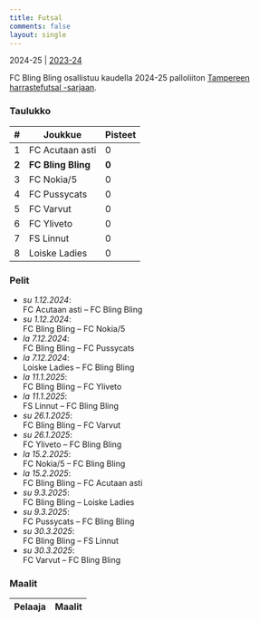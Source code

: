 ```yaml
---
title: Futsal
comments: false
layout: single
---
```


2024-25 | [2023-24](/futsal/2023-24)


 FC Bling Bling osallistuu kaudella 2024-25 palloliiton [Tampereen harrastefutsal -sarjaan](https://tulospalvelu.palloliitto.fi/category/FNH1!lanfshl2425/tables).


### Taulukko
| # | Joukkue | Pisteet |
|---|---------| ---|
|1 | FC Acutaan asti | 0 |
| **2** | **FC Bling Bling** | **0** |
|3 | FC Nokia/5 | 0 |
|4 | FC Pussycats  | 0 |
|5 | FC Varvut | 0 |
|6 | FC Yliveto | 0 |
|7 | FS Linnut | 0 |
|8 | Loiske Ladies | 0 |

### Pelit

* *su 1.12.2024*:\
  FC Acutaan asti – FC Bling Bling  
* *su 1.12.2024*:\
  FC Bling Bling – FC Nokia/5  
* *la 7.12.2024*:\
  FC Bling Bling – FC Pussycats   
* *la 7.12.2024*:\
  Loiske Ladies – FC Bling Bling  
* *la 11.1.2025*:\
  FC Bling Bling – FC Yliveto  
* *la 11.1.2025*:\
  FS Linnut – FC Bling Bling  
* *su 26.1.2025*:\
  FC Bling Bling – FC Varvut  
* *su 26.1.2025*:\
  FC Yliveto – FC Bling Bling  
* *la 15.2.2025*:\
  FC Nokia/5 – FC Bling Bling  
* *la 15.2.2025*:\
  FC Bling Bling – FC Acutaan asti  
* *su 9.3.2025*:\
  FC Bling Bling – Loiske Ladies  
* *su 9.3.2025*:\
  FC Pussycats  – FC Bling Bling  
* *su 30.3.2025*:\
  FC Bling Bling – FS Linnut  
* *su 30.3.2025*:\
  FC Varvut – FC Bling Bling  

### Maalit


| Pelaaja | Maalit |
|---| ---|

